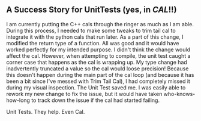 ## A Success Story for UnitTests (yes, in _CAL_!!)

I am currently putting the C++ cals through the ringer as much as I am able.  During this process, I needed to make some tweaks to trim tail cal to integrate it with the python cals that run later.  As a part of this change, I modified the return type of a function.  All was good and it would have worked perfectly for my intended purpose.  I didn't think the change would affect the cal.  However, when attempting to compile, the unit test caught a corner case that happens as the cal is wrapping up.  My type change had inadvertently truncated a value so the cal would loose precision!  Because this doesn't happen during the main part of the cal loop (and because it has been a bit since I've messed with Trim Tail Cal), I had completely missed it during my visual inspection.  The Unit Test saved me.  I was easily able to rework my new change to fix the issue, but it would have taken who-knows-how-long to track down the issue if the cal had started failing.  

Unit Tests.  They help.  Even Cal.


